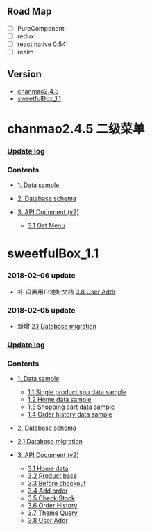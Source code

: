 ## Road Map
- [ ] PureComponent
- [ ] redux
- [ ] react native 0.54'
- [ ] realm

## Version
* [chanmao2.4.5](#chanmao2.4.5)
* [sweetfulBox_1.1](#sweetfulBox_1.1)

<div id="chanmao2.4.5"> <div/>
 
# chanmao2.4.5 二级菜单
### [Update log](https://github.com/ace68723/chanmao/blob/master/Document/Chanmao/UpdateLog.md)
### Contents
* [1. Data sample]()
* [2. Database schema ]()

* [3. API Document (v2)](https://github.com/ace68723/chanmao/tree/master/Document/Chanmao/API_Document)
  * [3.1 Get Menu](https://github.com/ace68723/chanmao2.4.0/blob/master/Document/Chanmao/API_Document/v2/get_menu.md)
  

<div id="sweetfulBox_1.1"> <div/>
 
# sweetfulBox_1.1

### 2018-02-06 update
- 补 设置用户地址文档 [3.8 User Addr](https://github.com/ace68723/chanmao/blob/master/Document/SweetfulBox/API_Document/v2/user_addr.md)

### 2018-02-05 update
- 新增 [2.1 Database migration](https://github.com/ace68723/chanmao/blob/master/Document/SweetfulBox/database_migration.md)
### [Update log](https://github.com/ace68723/chanmao/blob/master/Document/SweetfulBox/UpdateLog.md)


### Contents
* [1. Data sample](https://github.com/ace68723/chanmao/blob/master/Document/SweetfulBox/DataSample.md)
  * [1.1 Single product spu data sample](https://github.com/ace68723/chanmao/blob/master/Document/SweetfulBox/DataSample.md/#1.1)
  * [1.2 Home data sample](https://github.com/ace68723/chanmao/blob/master/Document/SweetfulBox/DataSample.md/#1.2)
  * [1.3 Shopping cart data sample](https://github.com/ace68723/chanmao/blob/master/Document/SweetfulBox/DataSample.md/#1.3)
  * [1.4 Order history data sample](https://github.com/ace68723/chanmao/blob/master/Document/SweetfulBox/DataSample.md/#1.4)
  
 
* [2. Database schema ](https://github.com/ace68723/chanmao/blob/master/Document/SweetfulBox/database_schema.md)
 * [2.1 Database migration](https://github.com/ace68723/chanmao/blob/master/Document/SweetfulBox/database_migration.md)

* [3. API Document (v2)](https://github.com/ace68723/chanmao/tree/master/Document/SweetfulBox/API_Document)
  * [3.1 Home data](https://github.com/ace68723/chanmao/blob/master/Document/SweetfulBox/API_Document/v2/home_data.md)
  * [3.2 Product base](https://github.com/ace68723/chanmao/blob/master/Document/SweetfulBox/API_Document/v2/product_base.md)
  * [3.3 Before checkout](https://github.com/ace68723/chanmao/blob/master/Document/SweetfulBox/API_Document/v2/before_checkout.md)
  * [3.4 Add order](https://github.com/ace68723/chanmao/blob/master/Document/SweetfulBox/API_Document/v2/add_order.md)
  * [3.5 Check Stock](https://github.com/ace68723/chanmao/blob/master/Document/SweetfulBox/API_Document/v2/check_stock.md)
  * [3.6 Order History](https://github.com/ace68723/chanmao/blob/master/Document/SweetfulBox/API_Document/v2/order_history.md)
  * [3.7 Theme Query](https://github.com/ace68723/chanmao/blob/master/Document/SweetfulBox/API_Document/v2/theme_query.md) 
  * [3.8 User Addr](https://github.com/ace68723/chanmao/blob/master/Document/SweetfulBox/API_Document/v2/user_addr.md)
  


